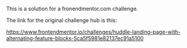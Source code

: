This is a solution for a fronendmentor.com challenge.

The link for the original challenge hub is this:

https://www.frontendmentor.io/challenges/huddle-landing-page-with-alternating-feature-blocks-5ca5f5981e82137ec91a5100
